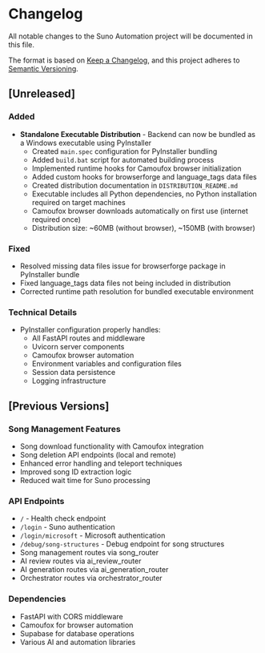 # Changelog

All notable changes to the Suno Automation project will be documented in this file.

The format is based on [Keep a Changelog](https://keepachangelog.com/en/1.0.0/),
and this project adheres to [Semantic Versioning](https://semver.org/spec/v2.0.0.html).

## [Unreleased]

### Added
- **Standalone Executable Distribution** - Backend can now be bundled as a Windows executable using PyInstaller
  - Created `main.spec` configuration for PyInstaller bundling
  - Added `build.bat` script for automated building process
  - Implemented runtime hooks for Camoufox browser initialization
  - Added custom hooks for browserforge and language_tags data files
  - Created distribution documentation in `DISTRIBUTION_README.md`
  - Executable includes all Python dependencies, no Python installation required on target machines
  - Camoufox browser downloads automatically on first use (internet required once)
  - Distribution size: ~60MB (without browser), ~150MB (with browser)

### Fixed
- Resolved missing data files issue for browserforge package in PyInstaller bundle
- Fixed language_tags data files not being included in distribution
- Corrected runtime path resolution for bundled executable environment

### Technical Details
- PyInstaller configuration properly handles:
  - All FastAPI routes and middleware
  - Uvicorn server components
  - Camoufox browser automation
  - Environment variables and configuration files
  - Session data persistence
  - Logging infrastructure

## [Previous Versions]

### Song Management Features
- Song download functionality with Camoufox integration
- Song deletion API endpoints (local and remote)
- Enhanced error handling and teleport techniques
- Improved song ID extraction logic
- Reduced wait time for Suno processing

### API Endpoints
- `/` - Health check endpoint
- `/login` - Suno authentication
- `/login/microsoft` - Microsoft authentication
- `/debug/song-structures` - Debug endpoint for song structures
- Song management routes via song_router
- AI review routes via ai_review_router
- AI generation routes via ai_generation_router
- Orchestrator routes via orchestrator_router

### Dependencies
- FastAPI with CORS middleware
- Camoufox for browser automation
- Supabase for database operations
- Various AI and automation libraries